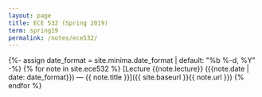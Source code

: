 ```yaml
---
layout: page
title: ECE 532 (Spring 2019)
term: spring19
permalink: /notes/ece532/
---
```


{%- assign date_format = site.minima.date_format | default: "%b %-d, %Y" -%}
{% for note in site.ece532 %}
  [Lecture {{note.lecture}} ({{note.date | date: date_format}}) &mdash; {{ note.title }}]({{ site.baseurl }}{{ note.url }})
{% endfor %}
